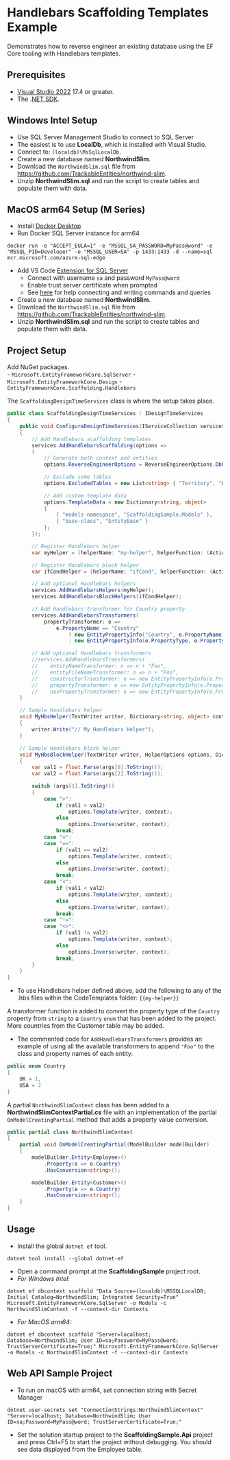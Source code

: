 ﻿# Handlebars Scaffolding Templates Example

Demonstrates how to reverse engineer an existing database using the EF Core tooling with Handlebars templates.

## Prerequisites

- [Visual Studio 2022](https://www.visualstudio.com/downloads/) 17.4 or greater.
- The .[NET SDK](https://www.microsoft.com/net/download/core).

## Windows Intel Setup

- Use SQL Server Management Studio to connect to SQL Server
- The easiest is to use **LocalDb**, which is installed with Visual Studio.
- Connect to: `(localdb)\MsSqlLocalDb`.
- Create a new database named **NorthwindSlim**.
- Download the `NorthwindSlim.sql` file from <https://github.com/TrackableEntities/northwind-slim>.
- Unzip **NorthwindSlim.sql** and run the script to create tables and populate them with data.

## MacOS arm64 Setup (M Series)

- Install [Docker Desktop](https://www.docker.com/products/docker-desktop/)
- Run Docker SQL Server instance for arm64

```
docker run -e "ACCEPT_EULA=1" -e "MSSQL_SA_PASSWORD=MyPass@word" -e "MSSQL_PID=Developer" -e "MSSQL_USER=SA" -p 1433:1433 -d --name=sql mcr.microsoft.com/azure-sql-edge
```

- Add VS Code [Extension for SQL Server](https://marketplace.visualstudio.com/items?itemName=ms-mssql.mssql)
  - Connect with username `sa` and password `MyPass@word`
  - Enable trust server certificate when prompted
  - See [here](https://learn.microsoft.com/en-us/sql/tools/visual-studio-code/sql-server-develop-use-vscode?view=sql-server-ver16) for help connecting and writing commands and queries
- Create a new database named **NorthwindSlim**.
- Download the `NorthwindSlim.sql` file from <https://github.com/TrackableEntities/northwind-slim>.
- Unzip **NorthwindSlim.sql** and run the script to create tables and populate them with data.

## Project Setup

Add NuGet packages.  
    - `Microsoft.EntityFrameworkCore.SqlServer`
    - `Microsoft.EntityFrameworkCore.Design`
    - `EntityFrameworkCore.Scaffolding.Handlebars`

The `ScaffoldingDesignTimeServices` class is where the setup takes place.

```csharp
public class ScaffoldingDesignTimeServices : IDesignTimeServices
{
    public void ConfigureDesignTimeServices(IServiceCollection services)
    {
        // Add Handlebars scaffolding templates
        services.AddHandlebarsScaffolding(options =>
        {
            // Generate both context and entities
            options.ReverseEngineerOptions = ReverseEngineerOptions.DbContextAndEntities;

            // Exclude some tables
            options.ExcludedTables = new List<string> { "Territory", "EmployeeTerritories" };

            // Add custom template data
            options.TemplateData = new Dictionary<string, object>
            {
                { "models-namespace", "ScaffoldingSample.Models" },
                { "base-class", "EntityBase" }
            };
        });

        // Register Handlebars helper
        var myHelper = (helperName: "my-helper", helperFunction: (Action<TextWriter, Dictionary<string, object>, object[]>) MyHbsHelper);

        // Register Handlebars block helper
        var ifCondHelper = (helperName: "ifCond", helperFunction: (Action<TextWriter, HelperOptions, Dictionary<string, object>, object[]>)MyHbsBlockHelper);

        // Add optional Handlebars helpers
        services.AddHandlebarsHelpers(myHelper);
        services.AddHandlebarsBlockHelpers(ifCondHelper);

        // Add Handlebars transformer for Country property
        services.AddHandlebarsTransformers(
            propertyTransformer: e =>
                e.PropertyName == "Country"
                    ? new EntityPropertyInfo("Country", e.PropertyName)
                    : new EntityPropertyInfo(e.PropertyType, e.PropertyName));

        // Add optional Handlebars transformers
        //services.AddHandlebarsTransformers(
        //    entityNameTransformer: n => n + "Foo",
        //    entityFileNameTransformer: n => n + "Foo",
        //    constructorTransformer: e => new EntityPropertyInfo(e.PropertyType + "Foo", e.PropertyName + "Foo"),
        //    propertyTransformer: e => new EntityPropertyInfo(e.PropertyType, e.PropertyName + "Foo"),
        //    navPropertyTransformer: e => new EntityPropertyInfo(e.PropertyType + "Foo", e.PropertyName + "Foo"));
    }

    // Sample Handlebars helper
    void MyHbsHelper(TextWriter writer, Dictionary<string, object> context, object[] parameters)
    {
        writer.Write("// My Handlebars Helper");
    }

    // Sample Handlebars block helper
    void MyHbsBlockHelper(TextWriter writer, HelperOptions options, Dictionary<string, object> context, object[] args)
    {
        var val1 = float.Parse(args[0].ToString());
        var val2 = float.Parse(args[2].ToString());

        switch (args[1].ToString())
        {
            case ">":
                if (val1 > val2)
                    options.Template(writer, context);
                else
                    options.Inverse(writer, context);
                break;
            case "=":
            case "==":
                if (val1 == val2)
                    options.Template(writer, context);
                else
                    options.Inverse(writer, context);
                break;
            case "<":
                if (val1 < val2)
                    options.Template(writer, context);
                else
                    options.Inverse(writer, context);
                break;
            case "!=":
            case "<>":
                if (val1 != val2)
                    options.Template(writer, context);
                else
                    options.Inverse(writer, context);
                break;
        }
    }
}
```
- To use Handlebars helper defined above, add the following to any of the .hbs files within the CodeTemplates folder: `{{my-helper}}`

A transformer function is added to convert the property type of the `Country` property from `string` to a `Country` `enum` that has been added to the project. More countries from the Customer table may be added.
- The commented code for `AddHandlebarsTransformers` provides an example of using all the available transformers to append `"Foo"` to the class and property names of each entity.

```csharp
public enum Country
{
    UK = 1,
    USA = 2
}
```

A partial `NorthwindSlimContext` class has been added to a **NorthwindSlimContextPartial.cs** file with an implementation of the partial `OnModelCreatingPartial` method that adds a property value conversion.

```csharp
public partial class NorthwindSlimContext
{
    partial void OnModelCreatingPartial(ModelBuilder modelBuilder)
    {
        modelBuilder.Entity<Employee>()
            .Property(e => e.Country)
            .HasConversion<string>();

        modelBuilder.Entity<Customer>()
            .Property(e => e.Country)
            .HasConversion<string>();
    }
}
```

## Usage

- Install the global `dotnet ef` tool.
```
dotnet tool install --global dotnet-ef
```

- Open a command prompt at the **ScaffoldingSample** project root.
- *For Windows Intel:*

```
dotnet ef dbcontext scaffold "Data Source=(localdb)\MSSQLLocalDB; Initial Catalog=NorthwindSlim; Integrated Security=True" Microsoft.EntityFrameworkCore.SqlServer -o Models -c NorthwindSlimContext -f --context-dir Contexts
```

- *For MacOS arm64:*

```
dotnet ef dbcontext scaffold "Server=localhost; Database=NorthwindSlim; User ID=sa;Password=MyPass@word; TrustServerCertificate=True;" Microsoft.EntityFrameworkCore.SqlServer -o Models -c NorthwindSlimContext -f --context-dir Contexts
```

## Web API Sample Project

- To run on macOS with arm64, set connection string with Secret Manager

```
dotnet user-secrets set "ConnectionStrings:NorthwindSlimContext" "Server=localhost; Database=NorthwindSlim; User ID=sa;Password=MyPass@word; TrustServerCertificate=True;"
```

- Set the solution startup project to the **ScaffoldingSample.Api** project and press Ctrl+F5 to start the project without debugging. You should see data displayed from the Employee table.